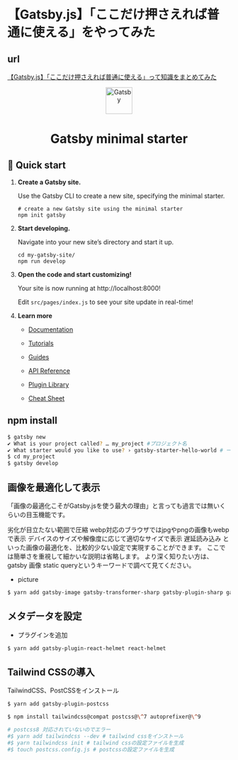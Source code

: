 # 【Gatsby.js】「ここだけ押さえれば普通に使える」をやってみた

## url

[【Gatsby.js】「ここだけ押さえれば普通に使える」って知識をまとめてみた](https://qiita.com/d0ne1s/items/c3a41236168ede833b85)

<p align="center">
  <a href="https://www.gatsbyjs.com/?utm_source=starter&utm_medium=readme&utm_campaign=minimal-starter">
    <img alt="Gatsby" src="https://www.gatsbyjs.com/Gatsby-Monogram.svg" width="60" />
  </a>
</p>
<h1 align="center">
  Gatsby minimal starter
</h1>

## 🚀 Quick start

1.  **Create a Gatsby site.**

    Use the Gatsby CLI to create a new site, specifying the minimal starter.

    ```shell
    # create a new Gatsby site using the minimal starter
    npm init gatsby
    ```

2.  **Start developing.**

    Navigate into your new site’s directory and start it up.

    ```shell
    cd my-gatsby-site/
    npm run develop
    ```

3.  **Open the code and start customizing!**

    Your site is now running at http://localhost:8000!

    Edit `src/pages/index.js` to see your site update in real-time!

4.  **Learn more**

    - [Documentation](https://www.gatsbyjs.com/docs/?utm_source=starter&utm_medium=readme&utm_campaign=minimal-starter)

    - [Tutorials](https://www.gatsbyjs.com/tutorial/?utm_source=starter&utm_medium=readme&utm_campaign=minimal-starter)

    - [Guides](https://www.gatsbyjs.com/tutorial/?utm_source=starter&utm_medium=readme&utm_campaign=minimal-starter)

    - [API Reference](https://www.gatsbyjs.com/docs/api-reference/?utm_source=starter&utm_medium=readme&utm_campaign=minimal-starter)

    - [Plugin Library](https://www.gatsbyjs.com/plugins?utm_source=starter&utm_medium=readme&utm_campaign=minimal-starter)

    - [Cheat Sheet](https://www.gatsbyjs.com/docs/cheat-sheet/?utm_source=starter&utm_medium=readme&utm_campaign=minimal-starter)

## npm install

```bash
$ gatsby new
✔ What is your project called? … my_project #プロジェクト名
✔ What starter would you like to use? › gatsby-starter-hello-world # 一番シンプルなスターターを選択
$ cd my_project
$ gatsby develop

```

## 画像を最適化して表示

「画像の最適化こそがGatsby.jsを使う最大の理由」と言っても過言では無いくらいの目玉機能です。

劣化が目立たない範囲で圧縮
webp対応のブラウザではjpgやpngの画像もwebpで表示
デバイスのサイズや解像度に応じて適切なサイズで表示
遅延読み込み
といった画像の最適化を、比較的少ない設定で実現することができます。
ここでは簡単さを重視して細かいな説明は省略します。
より深く知りたい方は、gatsby 画像 static queryというキーワードで調べて見てください。

- picture 

```bash
$ yarn add gatsby-image gatsby-transformer-sharp gatsby-plugin-sharp gatsby-source-filesystem 

```

## メタデータを設定

- プラグインを追加

```bash
$ yarn add gatsby-plugin-react-helmet react-helmet
```
## Tailwind CSSの導入

TailwindCSS、PostCSSをインストール

```bash
$ yarn add gatsby-plugin-postcss

$ npm install tailwindcss@compat postcss@\^7 autoprefixer@\^9

# postcss8 対応されていないのでエラー
#$ yarn add tailwindcss --dev # tailwind cssをインストール
#$ yarn tailwindcss init # tailwind cssの設定ファイルを生成
#$ touch postcss.config.js # postcssの設定ファイルを生成
```

